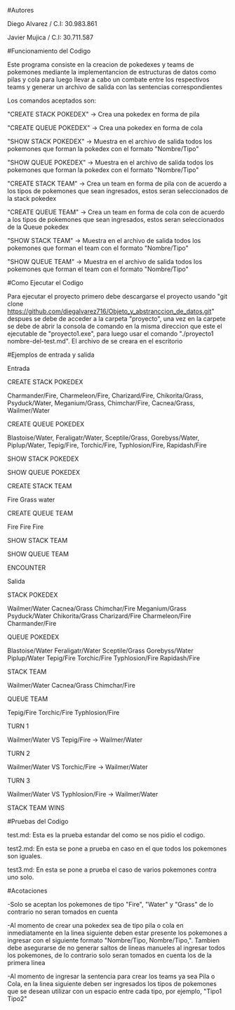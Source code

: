 #Autores

Diego Alvarez / C.I: 30.983.861

Javier Mujica / C.I: 30.711.587


#Funcionamiento del Codigo

Este programa consiste en la creacion de pokedexes y teams de pokemones mediante la implementancion de estructuras de datos como pilas y cola para luego llevar a cabo un combate entre los respectivos teams  y generar un archivo de salida con las sentencias correspondientes 

Los comandos aceptados son: 

"CREATE STACK POKEDEX" -> Crea una pokedex en forma de pila 

"CREATE QUEUE POKEDEX" -> Crea una pokedex en forma de cola 

"SHOW STACK POKEDEX" -> Muestra en el archivo de salida todos los pokemones que forman la pokedex con el formato "Nombre/Tipo" 

"SHOW QUEUE POKEDEX" -> Muestra en el archivo de salida todos los pokemones que forman la pokedex con el formato "Nombre/Tipo" 

"CREATE STACK TEAM" -> Crea un team en forma de pila con de acuerdo a los tipos de pokemones que sean ingresados, estos seran seleccionados de la stack pokedex 

"CREATE QUEUE TEAM" -> Crea un team en forma de cola con de acuerdo a los tipos de pokemones que sean ingresados, estos seran seleccionados de la Queue pokedex

"SHOW STACK TEAM" -> Muestra en el archivo de salida todos los pokemones que forman el team con el formato "Nombre/Tipo" 

"SHOW QUEUE TEAM" -> Muestra en el archivo de salida todos los pokemones que forman el team con el formato "Nombre/Tipo"

#Como Ejecutar el Codigo

Para ejecutar el proyecto primero debe descargarse el proyecto usando "git clone https://github.com/diegalvarez716/Objeto_y_abstranccion_de_datos.git" despues se debe de acceder a la carpeta "proyecto", una vez en la carpete se debe de abrir la consola de comando en la misma direccion que este el ejecutable de "proyecto1.exe", para luego usar el comando "./proyecto1 nombre-del-test.md". El archivo de se creara en el escritorio


#Ejemplos de entrada y salida

Entrada   

CREATE STACK POKEDEX

Charmander/Fire, Charmeleon/Fire, Charizard/Fire, Chikorita/Grass, Psyduck/Water, Meganium/Grass, Chimchar/Fire, Cacnea/Grass, Wailmer/Water

CREATE QUEUE POKEDEX

Blastoise/Water, Feraligatr/Water, Sceptile/Grass, Gorebyss/Water, Piplup/Water, Tepig/Fire, Torchic/Fire, Typhlosion/Fire, Rapidash/Fire

SHOW STACK POKEDEX

SHOW QUEUE POKEDEX

CREATE STACK TEAM

Fire Grass water

CREATE QUEUE TEAM

Fire Fire Fire

SHOW STACK TEAM

SHOW QUEUE TEAM

ENCOUNTER


Salida 

STACK POKEDEX 

 Wailmer/Water Cacnea/Grass Chimchar/Fire Meganium/Grass Psyduck/Water Chikorita/Grass Charizard/Fire Charmeleon/Fire Charmander/Fire
 
 QUEUE POKEDEX 
 
 Blastoise/Water Feraligatr/Water Sceptile/Grass Gorebyss/Water Piplup/Water Tepig/Fire Torchic/Fire Typhlosion/Fire Rapidash/Fire
 
 STACK TEAM 
 
 Wailmer/Water Cacnea/Grass Chimchar/Fire
 
 QUEUE TEAM 
 
 Tepig/Fire Torchic/Fire Typhlosion/Fire
 
TURN 1

Wailmer/Water VS Tepig/Fire -> Wailmer/Water

TURN 2

Wailmer/Water VS Torchic/Fire -> Wailmer/Water

TURN 3

Wailmer/Water VS Typhlosion/Fire -> Wailmer/Water

STACK TEAM WINS


#Pruebas del Codigo

test.md: Esta es la prueba estandar del como se nos pidio el codigo.

test2.md: En esta se pone a prueba en caso en el que todos los pokemones son iguales.

test3.md: En esta se pone a prueba el caso de varios pokemones contra uno solo.


#Acotaciones 

-Solo se aceptan los pokemones de tipo "Fire", "Water" y "Grass" de lo contrario no seran tomados en cuenta 

-Al momento de crear una pokedex sea de tipo pila o  cola en inmediatamente en la linea siguiente deben estar presente los pokemones a ingresar con el siguiente formato "Nombre/Tipo, Nombre/Tipo,". 
Tambien debe asegurarse de no generar saltos de lineas manueles al ingresar todos los pokemones, de lo contrario solo seran tomados en cuenta los de la primera linea 

-Al momento de ingresar la sentencia para crear los teams ya sea Pila o Cola, en la linea siguiente deben ser ingresados los tipos de pokemones que se desean utilizar con un espacio entre cada tipo, por ejemplo, "Tipo1 Tipo2"
